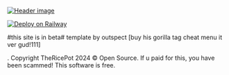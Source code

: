 [![Header image](https://pr0j3ct-ch4os.github.io/silly.png)](https://pr0j3ct-ch4os.github.io/)



[![Deploy on Railway](https://railway.app/button.svg)](https://railway.app/template/frH2pb?referralCode=-F-OoX)




#this site is in beta#
template by outspect [buy his gorilla tag cheat menu it ver gud!111]







.
Copyright TheRicePot 2024 © Open Source. If u paid for this, you have been scammed! This software is free.
